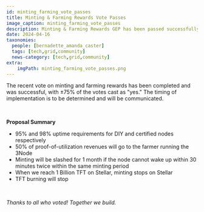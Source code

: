 ```yaml
---
id: minting_farming_vote_passes
title: Minting & Farming Rewards Vote Passes 
image_caption: minting_farming_vote_passes
description: Minting & Farming Rewards GEP has been passed successfully. 
date: 2024-04-16
taxonomies:
  people: [bernadette_amanda_caster]
  tags: [tech,grid,community]
  news-category: [tech,grid,community]
extra:
    imgPath: minting_farming_vote_passes.png
---
```


The recent vote on minting and farming rewards has been completed and was successful, with ±75% of the votes cast as "yes." The timing of implementation is to be determined and will be communicated. 

<br/>

**Proposal Summary**


<ul>
<li> 95% and 98% uptime requirements for DIY and certified nodes respectively</li>
<li>50% of proof-of-utilization revenues will go to the farmer running the 3Node</li>
<li>Minting will be slashed for 1 month if the node cannot wake up within 30 minutes twice within the same minting period</li>
<li>When we reach 1 Billion TFT on Stellar, minting stops on Stellar</li>
<li>TFT burning will stop</li>
</ul>

</br>

*Thanks to all who voted! Together we build.*
